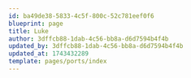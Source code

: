 ```yaml
---
id: ba49de38-5833-4c5f-800c-52c781eef0f6
blueprint: page
title: Luke
author: 3dffcb88-1dab-4c56-bb8a-d6d7594b4f4b
updated_by: 3dffcb88-1dab-4c56-bb8a-d6d7594b4f4b
updated_at: 1743432289
template: pages/ports/index
---
```

